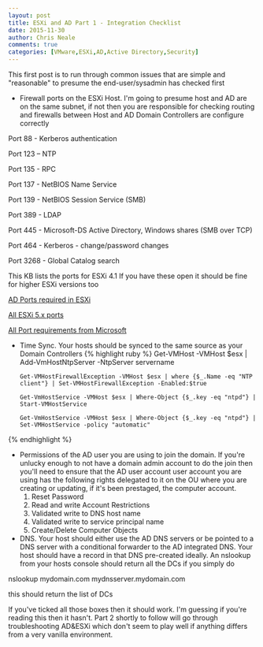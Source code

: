 ```yaml
---
layout: post
title: ESXi and AD Part 1 - Integration Checklist
date: 2015-11-30
author: Chris Neale
comments: true
categories: [VMware,ESXi,AD,Active Directory,Security]
---
```


This first post is to run through common issues that are simple and "reasonable" to presume the end-user/sysadmin has checked first

* Firewall ports on the ESXi Host.  I'm going to presume host and AD are on the same subnet, if not then you are responsible for checking routing and firewalls between Host and AD Domain Controllers are configure correctly

Port 88 - Kerberos authentication

Port 123 – NTP

Port 135 - RPC

Port 137 - NetBIOS Name Service

Port 139 - NetBIOS Session Service (SMB)

Port 389 - LDAP

Port 445 - Microsoft-DS Active Directory, Windows shares (SMB over TCP)

Port 464 - Kerberos - change/password changes

Port 3268 - Global Catalog search

This KB lists the ports for ESXi 4.1  If you have these open it should be fine for higher ESXi versions too

[AD Ports required in ESXi](http://kb.vmware.com/selfservice/microsites/search.do?language=en_US&cmd=displayKC&externalId=1026538)

[All ESXi 5.x ports](http://kb.vmware.com/selfservice/microsites/search.do?language=en_US&cmd=displayKC&externalId=1012382#ESXi5x)

[All Port requirements from Microsoft](https://technet.microsoft.com/en-us/library/dd772723(WS.10).aspx)

* Time Sync.  Your hosts should be synced to the same source as your Domain Controllers
{% highlight ruby %}
Get-VMHost -VMHost $esx | Add-VmHostNtpServer  -NtpServer servername

      Get-VMHostFirewallException -VMHost $esx | where {$_.Name -eq "NTP client"} | Set-VMHostFirewallException -Enabled:$true

      Get-VmHostService -VMHost $esx | Where-Object {$_.key -eq "ntpd"} | Start-VMHostService

      Get-VmHostService -VMHost $esx | Where-Object {$_.key -eq "ntpd"} | Set-VMHostService -policy "automatic"
{% endhighlight %}
* Permissions of the AD user you are using to join the domain.  If you're unlucky enough to not have a domain admin account to do the join then you'll need to ensure that the AD user account user account you are using has the following rights delegated to it on the OU where you are creating or updating, if it's been prestaged, the computer account.
    1. Reset Password
    2. Read and write Account Restrictions
    3. Validated write to DNS host name
    4. Validated write to service principal name
    5. Create/Delete Computer Objects
* DNS.  Your host should either use the AD DNS servers or be pointed to a DNS server with a conditional forwarder to the AD integrated DNS.  Your host should have a record in that DNS pre-created ideally. An nslookup from your hosts console should return all the DCs if you simply do

nslookup mydomain.com mydnsserver.mydomain.com

this should return the list of DCs

If you've ticked all those boxes then it should work.  I'm guessing if you're reading this then it hasn't.  Part 2 shortly to follow will go through troubleshooting AD&ESXi which don't seem to play well if anything differs from a very vanilla environment.
